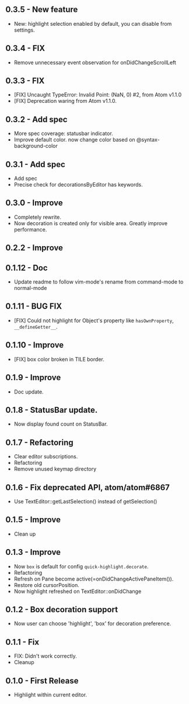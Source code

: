 ## 0.3.5 - New feature
- New: highlight selection enabled by default, you can disable from settings.

## 0.3.4 - FIX
- Remove unnecessary event observation for onDidChangeScrollLeft

## 0.3.3 - FIX
- [FIX] Uncaught TypeError: Invalid Point: (NaN, 0) #2, from Atom v1.1.0
- [FIX] Deprecation waring from Atom v1.1.0.

## 0.3.2 - Add spec
- More spec coverage: statusbar indicator.
- Improve default color. now change color based on @syntax-background-color

## 0.3.1 - Add spec
- Add spec
- Precise check for decorationsByEditor has keywords.

## 0.3.0 - Improve
- Completely rewrite.
- Now decoration is created only for visible area. Greatly improve performance.

## 0.2.2 - Improve

## 0.1.12 - Doc
- Update readme to follow vim-mode's rename from command-mode to normal-mode

## 0.1.11 - BUG FIX
* [FIX] Could not highlight for Object's property like `hasOwnProperty`, `__defineGetter__`.

## 0.1.10 - Improve
* [FIX] box color broken in TILE border.

## 0.1.9 - Improve
* Doc update.

## 0.1.8 - StatusBar update.
* Now display found count on StatusBar.

## 0.1.7 - Refactoring
* Clear editor subscriptions.
* Refactoring
* Remove unused keymap directory

## 0.1.6 - Fix deprecated API, atom/atom#6867
* Use TextEditor::getLastSelection() instead of getSelection()

## 0.1.5 - Improve
* Clean up

## 0.1.3 - Improve
* Now `box` is default for config `quick-highlight.decorate`.
* Refactoring
* Refresh on Pane become active(=onDidChangeActivePaneItem()).
* Restore old cursorPosition.
* Now highlight refreshed on TextEditor::onDidChange

## 0.1.2 - Box decoration support
* Now user can choose 'highlight', 'box' for decoration preference.

## 0.1.1 - Fix
* FIX: Didn't work correctly.
* Cleanup

## 0.1.0 - First Release
* Highlight within current editor.
